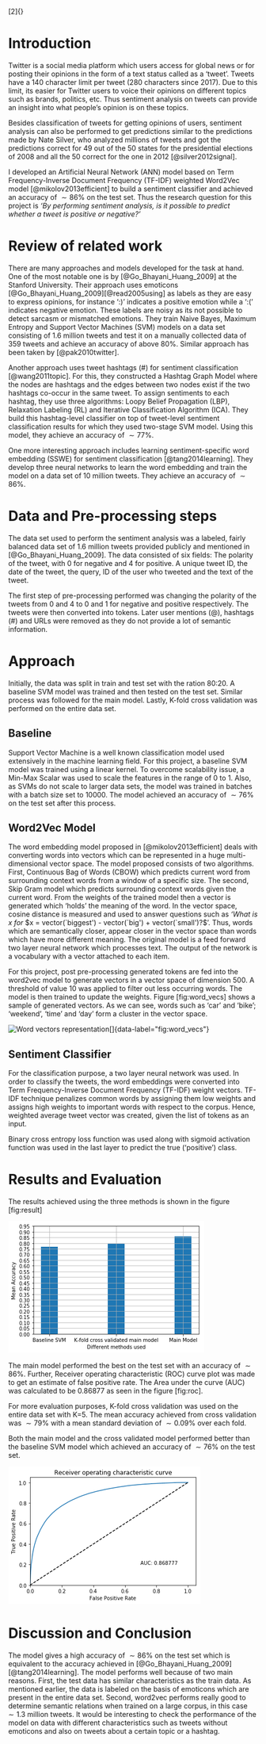 [2]{}

Introduction
============

Twitter is a social media platform which users access for global news or
for posting their opinions in the form of a text status called as a
‘tweet’. Tweets have a 140 character limit per tweet (280 characters
since 2017). Due to this limit, its easier for Twitter users to voice
their opinions on different topics such as brands, politics, etc. Thus
sentiment analysis on tweets can provide an insight into what people’s
opinion is on these topics.

Besides classification of tweets for getting opinions of users,
sentiment analysis can also be performed to get predictions similar to
the predictions made by Nate Silver, who analyzed millions of tweets and
got the predictions correct for 49 out of the 50 states for the
presidential elections of 2008 and all the 50 correct for the one in
2012 [@silver2012signal].

I developed an Artificial Neural Network (ANN) model based on Term
Frequency-Inverse Document Frequency (TF-IDF) weighted Word2Vec model
[@mikolov2013efficient] to build a sentiment classifier and achieved an
accuracy of $\sim86\%$ on the test set. Thus the research question for
this project is *‘By performing sentiment analysis, is it possible to
predict whether a tweet is positive or negative?’*

Review of related work
======================

There are many approaches and models developed for the task at hand. One
of the most notable one is by [@Go_Bhayani_Huang_2009] at the Stanford
University. Their approach uses emoticons
[@Go_Bhayani_Huang_2009][@read2005using] as labels as they are easy to
express opinions, for instance ‘:)’ indicates a positive emotion while a
‘:(’ indicates negative emotion. These labels are noisy as its not
possible to detect sarcasm or mismatched emotions. They train Naive
Bayes, Maximum Entropy and Support Vector Machines (SVM) models on a
data set consisting of 1.6 million tweets and test it on a manually
collected data of 359 tweets and achieve an accuracy of above 80%.
Similar approach has been taken by [@pak2010twitter].

Another approach uses tweet hashtags (\#) for sentiment classification
[@wang2011topic]. For this, they constructed a Hashtag Graph Model where
the nodes are hashtags and the edges between two nodes exist if the two
hashtags co-occur in the same tweet. To assign sentiments to each
hashtag, they use three algorithms: Loopy Belief Propagation (LBP),
Relaxation Labeling (RL) and Iterative Classification Algorithm (ICA).
They build this hashtag-level classifier on top of tweet-level sentiment
classification results for which they used two-stage SVM model. Using
this model, they achieve an accuracy of $\sim77\%$.

One more interesting approach includes learning sentiment-specific word
embedding (SSWE) for sentiment classification [@tang2014learning]. They
develop three neural networks to learn the word embedding and train the
model on a data set of 10 million tweets. They achieve an accuracy of
$\sim86\%$.

Data and Pre-processing steps
=============================

The data set used to perform the sentiment analysis was a labeled,
fairly balanced data set of 1.6 million tweets provided publicly and
mentioned in [@Go_Bhayani_Huang_2009]. The data consisted of six fields:
The polarity of the tweet, with 0 for negative and 4 for positive. A
unique tweet ID, the date of the tweet, the query, ID of the user who
tweeted and the text of the tweet.

The first step of pre-processing performed was changing the polarity of
the tweets from 0 and 4 to 0 and 1 for negative and positive
respectively. The tweets were then converted into tokens. Later user
mentions (@), hashtags (\#) and URLs were removed as they do not provide
a lot of semantic information.

Approach
========

Initially, the data was split in train and test set with the ration
80:20. A baseline SVM model was trained and then tested on the test set.
Similar process was followed for the main model. Lastly, K-fold cross
validation was performed on the entire data set.

Baseline
--------

Support Vector Machine is a well known classification model used
extensively in the machine learning field. For this project, a baseline
SVM model was trained using a linear kernel. To overcome scalability
issue, a Min-Max Scalar was used to scale the features in the range of 0
to 1. Also, as SVMs do not scale to larger data sets, the model was
trained in batches with a batch size set to 10000. The model achieved an
accuracy of $\sim76\%$ on the test set after this process.

Word2Vec Model
--------------

The word embedding model proposed in [@mikolov2013efficient] deals with
converting words into vectors which can be represented in a huge
multi-dimensional vector space. The model proposed consists of two
algorithms. First, Continuous Bag of Words (CBOW) which predicts current
word from surrounding context words from a window of a specific size.
The second, Skip Gram model which predicts surrounding context words
given the current word. From the weights of the trained model then a
vector is generated which ‘holds’ the meaning of the word. In the vector
space, cosine distance is measured and used to answer questions such as
*‘What is x for*
$x = vector(`biggest') - vector(`big') + vector(`small')?$’. Thus, words
which are semantically closer, appear closer in the vector space than
words which have more different meaning. The original model is a feed
forward two layer neural network which processes text. The output of the
network is a vocabulary with a vector attached to each item.

For this project, post pre-processing generated tokens are fed into the
word2vec model to generate vectors in a vector space of dimension 500. A
threshold of value 10 was applied to filter out less occurring words.
The model is then trained to update the weights. Figure
\[fig:word\_vecs\] shows a sample of generated vectors. As we can see,
words such as ‘car’ and ‘bike’; ‘weekend’, ‘time’ and ‘day’ form a
cluster in the vector space.

![Word vectors
representation[]{data-label="fig:word_vecs"}](word_vecs.png)

Sentiment Classifier
--------------------

For the classification purpose, a two layer neural network was used. In
order to classify the tweets, the word embeddings were converted into
Term Frequency-Inverse Document Frequency (TF-IDF) weight vectors.
TF-IDF technique penalizes common words by assigning them low weights
and assigns high weights to important words with respect to the corpus.
Hence, weighted average tweet vector was created, given the list of
tokens as an input.

Binary cross entropy loss function was used along with sigmoid
activation function was used in the last layer to predict the true
(‘positive’) class.

Results and Evaluation
======================

The results achieved using the three methods is shown in the figure
\[fig:result\]

![ROC curve[]{data-label="fig:result"}](Results.png)

The main model performed the best on the test set with an accuracy of
$\sim86\%$. Further, Receiver operating characteristic (ROC) curve plot
was made to get an estimate of false positive rate. The Area under the
curve (AUC) was calculated to be 0.86877 as seen in the figure
\[fig:roc\].

For more evaluation purposes, K-fold cross validation was used on the
entire data set with K=5. The mean accuracy achieved from cross
validation was $\sim79\%$ with a mean standard deviation of $\sim0.09\%$
over each fold.

Both the main model and the cross validated model performed better than
the baseline SVM model which achieved an accuracy of $\sim76\%$ on the
test set.

![ROC curve[]{data-label="fig:roc"}](ROC.png)

Discussion and Conclusion
=========================

The model gives a high accuracy of $\sim86\%$ on the test set which is
equivalent to the accuracy achieved in
[@Go_Bhayani_Huang_2009][@tang2014learning]. The model performs well
because of two main reasons. First, the test data has similar
characteristics as the train data. As mentioned earlier, the data is
labeled on the basis of emoticons which are present in the entire data
set. Second, word2vec performs really good to determine semantic
relations when trained on a large corpus, in this case $\sim1.3$ million
tweets. It would be interesting to check the performance of the model on
data with different characteristics such as tweets without emoticons and
also on tweets about a certain topic or a hashtag.
